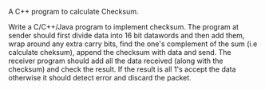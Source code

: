 A C++ program to calculate Checksum.

Write a C/C++/Java program to implement checksum. 
The program at sender should first divide data into 16 bit datawords and then add them, wrap around any extra carry bits, find the one's complement of the sum (i.e calculate cheksum), append the checksum with data and send. 
The receiver program should add all the data received (along with the checksum) and check the result. If the result is all 1's accept the data otherwise it should detect error and discard the packet.


